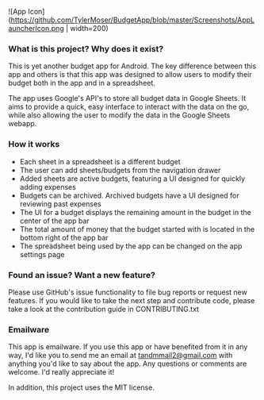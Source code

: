 ![App Icon](https://github.com/TylerMoser/BudgetApp/blob/master/Screenshots/AppLauncherIcon.png | width=200)

### What is this project? Why does it exist?
This is yet another budget app for Android. The key difference between this app and others is 
that this app was designed to allow users to modify their budget both in the app and in a 
spreadsheet.

The app uses Google's API's to store all budget data in Google Sheets. It aims to provide a 
quick, easy interface to interact with the data on the go, while also allowing the user to 
modify the data in the Google Sheets webapp.

### How it works
* Each sheet in a spreadsheet is a different budget
* The user can add sheets/budgets from the navigation drawer
* Added sheets are active budgets, featuring a UI designed for quickly adding expenses
* Budgets can be archived. Archived budgets have a UI designed for reviewing past expenses
* The UI for a budget displays the remaining amount in the budget in the center of the app bar
* The total amount of money that the budget started with is located in the bottom right of the app bar
* The spreadsheet being used by the app can be changed on the app settings page

### Found an issue? Want a new feature?
Please use GitHub's issue functionality to file bug reports or request new features. If you would like
to take the next step and contribute code, please take a look at the contribution guide in
CONTRIBUTING.txt

### Emailware
This app is emailware. If you use this app or have benefited from it in any way, I'd like you to send me
an email at tandmmail2@gmail.com with anything you'd like to say about the app. Any questions or comments
are welcome. I'd really appreciate it!

In addition, this project uses the MIT license.
